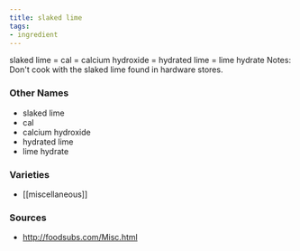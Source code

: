 ```yaml
---
title: slaked lime
tags:
- ingredient
---
```

slaked lime = cal = calcium hydroxide = hydrated lime = lime hydrate Notes: Don't cook with the slaked lime found in hardware stores.

### Other Names

* slaked lime
* cal
* calcium hydroxide
* hydrated lime
* lime hydrate

### Varieties

* [[miscellaneous]]

### Sources
* http://foodsubs.com/Misc.html
